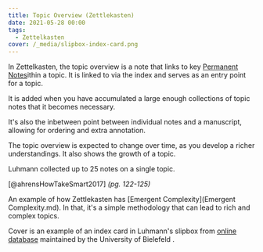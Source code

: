```yaml
---
title: Topic Overview (Zettlekasten)
date: 2021-05-28 00:00
tags:
  - Zettelkasten
cover: /_media/slipbox-index-card.png
---
```


In Zettelkasten, the topic overview is a note that links to key [Permanent Notes](permanent-notes.md)ithin a topic. It is linked to via the index and serves as an entry point for a topic.

It is added when you have accumulated a large enough collections of topic notes that it becomes necessary. 

It's also the inbetween point between individual notes and a manuscript, allowing for ordering and extra annotation.

The topic overview is expected to change over time, as you develop a richer understandings. It also shows the growth of a topic. 

Luhmann collected up to 25 notes on a single topic.

[@ahrensHowTakeSmart2017] *(pg. 122-125)*

An example of how Zettlekasten has [Emergent Complexity](Emergent Complexity.md). In that, it's a simple methodology that can lead to rich and complex topics.

Cover is an example of an index card in Luhmann's slipbox from [online database](http://ds.ub.uni-bielefeld.de/viewer/search/-/MD_AUTHOR_UNTOKENIZED:"Luhmann,U005C+Niklas"/1/-/-/) maintained by the University of Bielefeld .